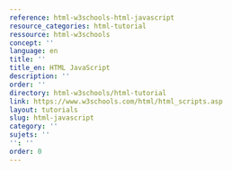 ```yaml
---
reference: html-w3schools-html-javascript
resource_categories: html-tutorial
ressource: html-w3schools
concept: ''
language: en
title: ''
title_en: HTML JavaScript
description: ''
order: ''
directory: html-w3schools/html-tutorial
link: https://www.w3schools.com/html/html_scripts.asp
layout: tutorials
slug: html-javascript
category: ''
sujets: ''
'': ''
order: 0
---
```

